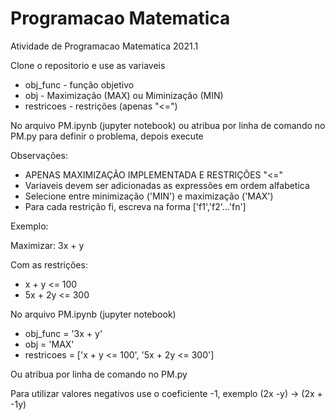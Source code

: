 # Programacao Matematica
Atividade de Programacao Matematica 2021.1

Clone o repositorio e use as variaveis
* obj_func - função objetivo
* obj - Maximização (MAX) ou Miminização (MIN)
* restricoes - restrições (apenas "<=")

No arquivo PM.ipynb (jupyter notebook) ou atribua por linha de comando no PM.py para definir o problema, depois execute

Observações:
* APENAS MAXIMIZAÇÃO IMPLEMENTADA E RESTRIÇÕES "<="
* Variaveis devem ser adicionadas as expressões em ordem alfabetica
* Selecione entre minimização ('MIN') e maximização ('MAX')
* Para cada restrição fi, escreva na forma ['f1','f2'...'fn']


Exemplo:

Maximizar: 3x + y

Com as restrições:
* x + y <= 100
* 5x + 2y <= 300

No arquivo PM.ipynb (jupyter notebook)

* obj_func = '3x + y'
* obj = 'MAX'
* restricoes = ['x + y <= 100', '5x + 2y <= 300']

Ou atribua por linha de comando no PM.py

Para utilizar valores negativos use o coeficiente -1, exemplo (2x -y) -> (2x + -1y)
